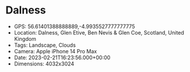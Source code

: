 # Dalness

- GPS: 56.61401388888889,-4.9935527777777775
- Location: Dalness, Glen Etive, Ben Nevis & Glen Coe, Scotland, United Kingdom
- Tags: Landscape, Clouds
- Camera: Apple iPhone 14 Pro Max
- Date: 2023-02-21T16:23:56.000+00:00
- Dimensions: 4032x3024
